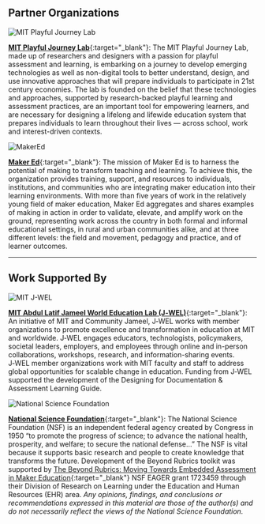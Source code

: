 ## Partner Organizations


![MIT Playful Journey Lab](https://playfulmit.github.io/beyond-rubrics/img/pjl-logo.png)

[**MIT Playful Journey Lab**](http://playful.mit.edu/){:target="_blank"}: The MIT Playful Journey Lab, made up of researchers and designers with a passion for playful assessment and learning, is embarking on a journey to develop emerging technologies as well as non-digital tools to better understand, design, and use innovative approaches that will prepare individuals to participate in 21st century economies. The lab is founded on the belief that these technologies and approaches, supported by research-backed playful learning and assessment practices, are an important tool for empowering learners, and are necessary for designing a lifelong and lifewide education system that prepares individuals to learn throughout their lives — across school, work and interest-driven contexts.



![MakerEd](https://playfulmit.github.io/beyond-rubrics/img/makered-logo.png)

[**Maker Ed**](http://makered.org){:target="_blank"}: The mission of Maker Ed is to harness the potential of making to transform teaching and learning. To achieve this, the organization provides training, support, and resources to individuals, institutions, and communities who are integrating maker education into their learning environments. With more than five years of work in the relatively young field of maker education, Maker Ed aggregates and shares examples of making in action in order to validate, elevate, and amplify work on the ground, representing work across the country in both formal and informal educational settings, in rural and urban communities alike, and at three different levels: the field and movement, pedagogy and practice, and of learner outcomes.

***

## Work Supported By


![MIT J-WEL](https://playfulmit.github.io/beyond-rubrics/img/jwel-logo.png)

[**MIT Abdul Latif Jameel World Education Lab (J&#8209;WEL)**](https://jwel.mit.edu/){:target="_blank"}: An initiative of MIT and Community Jameel, J&#8209;WEL works with member organizations to promote excellence and transformation in education at MIT and worldwide. J&#8209;WEL engages educators, technologists, policymakers, societal leaders, employers, and employees through online and in-person collaborations, workshops, research, and information-sharing events. J&#8209;WEL member organizations work with MIT faculty and staff to address global opportunities for scalable change in education. Funding from J&#8209;WEL supported the development of the Designing for Documentation & Assessment Learning Guide.


![National Science Foundation](https://playfulmit.github.io/beyond-rubrics/img/nsf-logo.png)

[**National Science Foundation**](https://nsf.gov/){:target="_blank"}: The National Science Foundation (NSF) is an independent federal agency created by Congress in 1950 “to promote the progress of science; to advance the national health, prosperity, and welfare; to secure the national defense…” The NSF is vital because it supports basic research and people to create knowledge that transforms the future. Development of the Beyond Rubrics toolkit was supported by [The Beyond Rubrics: Moving Towards Embedded Assessment in Maker Education](https://www.nsf.gov/awardsearch/showAward?AWD_ID=1723459&HistoricalAwards=false){:target="_blank"} NSF EAGER grant 1723459 through their Division of Research on Learning under the Education and Human Resources (EHR) area. *Any opinions, findings, and conclusions or recommendations expressed in this material are those of the author(s) and do not necessarily reflect the views of the National Science Foundation.*
